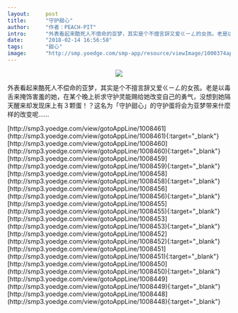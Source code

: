 ```yaml
---
layout:     post
title:      "守护甜心"
author:     "作者：PEACH-PIT"
intro:      "外表看起来酷死人不偿命的亚梦，其实是个不擅言辞又爱ㄍㄧㄥ的女孩。老是以毒舌来掩饰害羞的她，在某个晚上祈求守护灵能赐给她改变自己的勇气，没想到她隔天醒来却发现床上有３颗蛋！？这名为「守护甜心」的守护蛋将会为亚梦带来什麼样的改变呢……"
date:       "2018-02-14 16:56:58"
tags:       "甜心"
image:      "http://smp.yoedge.com/smp-app/resource/viewImage/1000374appline.png"
---
```

<div style="text-align: center">
<p><img src="http://smp.yoedge.com/smp-app/resource/viewImage/1000374appline.png"/></p>
</div>
<p class="post-meta">
<span>外表看起来酷死人不偿命的亚梦，其实是个不擅言辞又爱ㄍㄧㄥ的女孩。老是以毒舌来掩饰害羞的她，在某个晚上祈求守护灵能赐给她改变自己的勇气，没想到她隔天醒来却发现床上有３颗蛋！？这名为「守护甜心」的守护蛋将会为亚梦带来什麼样的改变呢……</span>
</p>
[http://smp3.yoedge.com/view/gotoAppLine/1008461](http://smp3.yoedge.com/view/gotoAppLine/1008461){:target="_blank"}
[http://smp3.yoedge.com/view/gotoAppLine/1008460](http://smp3.yoedge.com/view/gotoAppLine/1008460){:target="_blank"}
[http://smp3.yoedge.com/view/gotoAppLine/1008459](http://smp3.yoedge.com/view/gotoAppLine/1008459){:target="_blank"}
[http://smp3.yoedge.com/view/gotoAppLine/1008458](http://smp3.yoedge.com/view/gotoAppLine/1008458){:target="_blank"}
[http://smp3.yoedge.com/view/gotoAppLine/1008456](http://smp3.yoedge.com/view/gotoAppLine/1008456){:target="_blank"}
[http://smp3.yoedge.com/view/gotoAppLine/1008455](http://smp3.yoedge.com/view/gotoAppLine/1008455){:target="_blank"}
[http://smp3.yoedge.com/view/gotoAppLine/1008453](http://smp3.yoedge.com/view/gotoAppLine/1008453){:target="_blank"}
[http://smp3.yoedge.com/view/gotoAppLine/1008452](http://smp3.yoedge.com/view/gotoAppLine/1008452){:target="_blank"}
[http://smp3.yoedge.com/view/gotoAppLine/1008451](http://smp3.yoedge.com/view/gotoAppLine/1008451){:target="_blank"}
[http://smp3.yoedge.com/view/gotoAppLine/1008450](http://smp3.yoedge.com/view/gotoAppLine/1008450){:target="_blank"}
[http://smp3.yoedge.com/view/gotoAppLine/1008449](http://smp3.yoedge.com/view/gotoAppLine/1008449){:target="_blank"}
[http://smp3.yoedge.com/view/gotoAppLine/1008448](http://smp3.yoedge.com/view/gotoAppLine/1008448){:target="_blank"}


